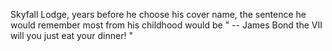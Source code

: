 Skyfall Lodge, years before he choose his cover name, the sentence he would remember most from his childhood would be
" -- James Bond the VII will you just eat your dinner! "
